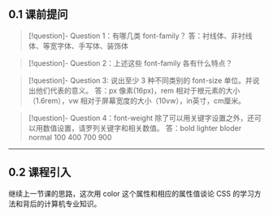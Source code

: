 ## 0.1 课前提问

>[!question]- Question 1：有哪几类 font-family？
> 答：衬线体、非衬线体、等宽字体、手写体、装饰体

>[!question]- Question 2：上述这些 font-family 各有什么特点？

>[!question]- Question 3: 说出至少 3 种不同类别的 font-size 单位。并说出他们代表的意义。
> 答：px 像素(16px)，rem 相对于根元素的大小（1.6rem），vw 相对于屏幕宽度的大小（10vw），in英寸，cm厘米。

>[!question]- Question 4：font-weight 除了可以用关键字设置之外，还可以用数值设置，请罗列关键字和相关数值。
> 答：bold lighter bloder normal 100 400 700 900

___

## 0.2 课程引入

继续上一节课的思路，这次用 color 这个属性和相应的属性值谈论 CSS 的学习方法和背后的计算机专业知识。



